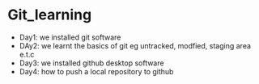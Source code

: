 # Git_learning
* Day1: we installed git software
* DAy2: we learnt the basics of git eg untracked, modfied, staging area e.t.c
* Day3: we installed github desktop software
* Day4: how to push a local repository to github
